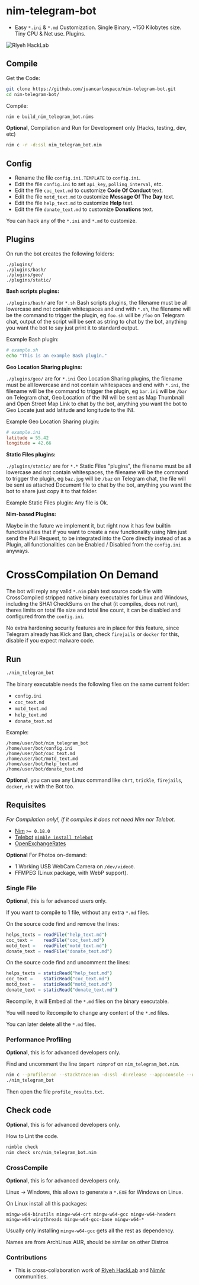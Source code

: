 # nim-telegram-bot

- Easy `*.ini` & `*.md` Customization. Single Binary, ~150 Kilobytes size. Tiny CPU & Net use. Plugins.

![Rlyeh HackLab](art/nim-telegram-bot-rlye.svg "Art by Rlyeh HackLab http://rlab.be")


## Compile

Get the Code:

```bash
git clone https://github.com/juancarlospaco/nim-telegram-bot.git
cd nim-telegram-bot/
```

Compile:

```bash
nim e build_nim_telegram_bot.nims
```

**Optional**, Compilation and Run for Development only (Hacks, testing, dev, etc)

```bash
nim c -r -d:ssl nim_telegram_bot.nim
```


## Config

- Rename the file `config.ini.TEMPLATE` to `config.ini`.
- Edit the file `config.ini` to set `api_key`, `polling_interval`, etc.
- Edit the file `coc_text.md` to customize **Code Of Conduct** text.
- Edit the file `motd_text.md` to customize **Message Of The Day** text.
- Edit the file `help_text.md` to customize **Help** text.
- Edit the file `donate_text.md` to customize **Donations** text.

You can hack any of the `*.ini` and `*.md` to customize.

## Plugins

On run the bot creates the following folders:

```
./plugins/
./plugins/bash/
./plugins/geo/
./plugins/static/
```

**Bash scripts plugins:**

`./plugins/bash/` are for `*.sh` Bash scripts plugins,
the filename must be all lowercase and not contain whitespaces and end with `*.sh`,
the filename will be the command to trigger the plugin, eg `foo.sh` will be `/foo` on Telegram chat,
output of the script will be sent as string to chat by the bot,
anything you want the bot to say just print it to standard output.

Example Bash plugin:

```bash
# example.sh
echo "This is an example Bash plugin."
```

**Geo Location Sharing plugins:**

`./plugins/geo/` are for `*.ini` Geo Location Sharing plugins,
the filename must be all lowercase and not contain whitespaces and end with `*.ini`,
the filename will be the command to trigger the plugin, eg `bar.ini` will be `/bar` on Telegram chat,
Geo Location of the INI will be sent as Map Thumbnail and Open Street Map Link to chat by the bot,
anything you want the bot to Geo Locate just add latitude and longitude to the INI.

Example Geo Location Sharing plugin:

```ini
# example.ini
latitude = 55.42
longitude = 42.66
```

**Static Files plugins:**

`./plugins/static/` are for `*.*` Static Files "plugins",
the filename must be all lowercase and not contain whitespaces,
the filename will be the command to trigger the plugin, eg `baz.jpg` will be `/baz` on Telegram chat,
the file will be sent as attached Document file to chat by the bot,
anything you want the bot to share just copy it to that folder.

Example Static Files plugin: Any file is Ok.


**Nim-based Plugins:**

Maybe in the future we implement it, but right now it has few builtin functionalities
that if you want to create a new functionality using Nim just send the Pull Request,
to be integrated into the Core directly instead of as a Plugin,
all functionalities can be Enabled / Disabled from the `config.ini` anyways.


# CrossCompilation On Demand

The bot will reply any valid `*.nim` plain text source code file with
CrossCompiled stripped native binary executables for Linux and Windows,
including the SHA1 CheckSums on the chat (it compiles, does not run),
theres limits on total file size and total line count,
it can be disabled and configured from the `config.ini`.

No extra hardening security features are in place for this feature,
since Telegram already has Kick and Ban, check `firejails` or `docker` for this,
disable if you expect malware code.


## Run

```bash
./nim_telegram_bot
```

The binary executable needs the following files on the same current folder:

- `config.ini`
- `coc_text.md`
- `motd_text.md`
- `help_text.md`
- `donate_text.md`

Example:

```
/home/user/bot/nim_telegram_bot
/home/user/bot/config.ini
/home/user/bot/coc_text.md
/home/user/bot/motd_text.md
/home/user/bot/help_text.md
/home/user/bot/donate_text.md
```

**Optional**, you can use any Linux command like `chrt`, `trickle`, `firejails`, `docker`, `rkt` with the Bot too.


## Requisites

*For Compilation only!, if it compiles it does not need Nim nor Telebot.*

- [Nim](https://nim-lang.org/install_unix.html) `>= 0.18.0`
- [Telebot](https://github.com/ba0f3/telebot.nim) [`nimble install telebot`](https://nimble.directory/pkg/telebot)
- [OpenExchangeRates](https://github.com/juancarlospaco/nim-openexchangerates#nim-openexchangerates)

**Optional** For Photos on-demand:

- 1 Working USB WebCam Camera on `/dev/video0`.
- FFMPEG (Linux package, with WebP support).


### Single File

**Optional**, this is for advanced users only.

If you want to compile to 1 file, without any extra `*.md` files.

On the source code find and remove the lines:

```nim
helps_texts = readFile("help_text.md")
coc_text =    readFile("coc_text.md")
motd_text =   readFile("motd_text.md")
donate_text = readFile("donate_text.md")
```

On the source code find and uncomment the lines:

```nim
helps_texts = staticRead("help_text.md")
coc_text =    staticRead("coc_text.md")
motd_text =   staticRead("motd_text.md")
donate_text = staticRead("donate_text.md")
```

Recompile, it will Embed all the `*.md` files on the binary executable.

You will need to Recompile to change any content of the `*.md` files.

You can later delete all the `*.md` files.


### Performance Profiling

**Optional**, this is for advanced developers only.

Find and uncomment the line `import nimprof` on `nim_telegram_bot.nim`.

```bash
nim c --profiler:on --stacktrace:on -d:ssl -d:release --app:console --opt:size nim_telegram_bot.nim
./nim_telegram_bot
```

Then open the file `profile_results.txt`.


## Check code

**Optional**, this is for advanced developers only.

How to Lint the code.

```bash
nimble check
nim check src/nim_telegram_bot.nim
```


### CrossCompile

**Optional**, this is for advanced developers only.

Linux -> Windows, this allows to generate a `*.EXE` for Windows on Linux.

On Linux install all this packages:

```
mingw-w64-binutils mingw-w64-crt mingw-w64-gcc mingw-w64-headers mingw-w64-winpthreads mingw-w64-gcc-base mingw-w64-*
```

Usually only installing `mingw-w64-gcc` gets all the rest as dependency.

Names are from ArchLinux AUR, should be similar on other Distros


### Contributions

- This is cross-collaboration work of [Rlyeh HackLab](https://rlab.be) and [NimAr](https://t.me/NimArgentina) communities.

